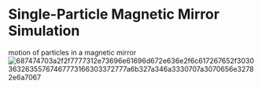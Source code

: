 # Single-Particle Magnetic Mirror Simulation 
motion of particles in a magnetic mirror
![687474703a2f2f7777312e73696e61696d672e636e2f6c617267652f303036326355767467773166303372777a6b327a346a3330707a3070656e32782e6a7067](https://github.com/rayancoding/3D_particle_sim/assets/120493525/bda7d1c6-f272-4494-9a6d-62c3bdb96a61)
